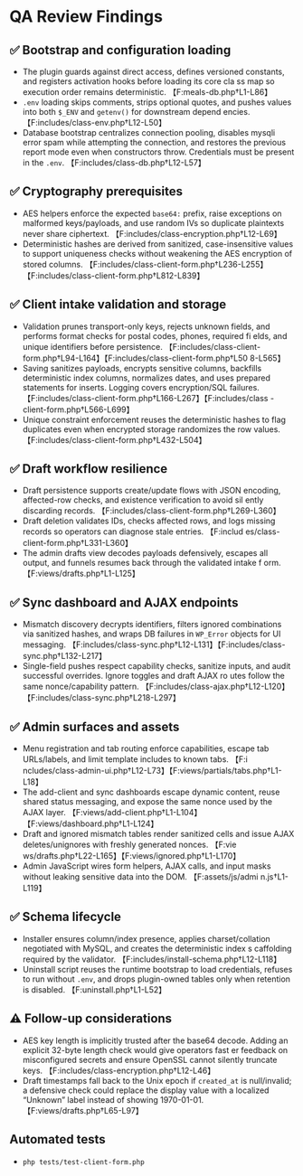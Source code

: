 # QA Review Findings

## ✅ Bootstrap and configuration loading
- The plugin guards against direct access, defines versioned constants, and registers activation hooks before loading its core cla
ss map so execution order remains deterministic. 【F:meals-db.php†L1-L86】
- `.env` loading skips comments, strips optional quotes, and pushes values into both `$_ENV` and `getenv()` for downstream depend
encies. 【F:includes/class-env.php†L12-L50】
- Database bootstrap centralizes connection pooling, disables mysqli error spam while attempting the connection, and restores the
 previous report mode even when constructors throw. Credentials must be present in the `.env`. 【F:includes/class-db.php†L12-L57】

## ✅ Cryptography prerequisites
- AES helpers enforce the expected `base64:` prefix, raise exceptions on malformed keys/payloads, and use random IVs so duplicate
 plaintexts never share ciphertext. 【F:includes/class-encryption.php†L12-L69】
- Deterministic hashes are derived from sanitized, case-insensitive values to support uniqueness checks without weakening the AES
 encryption of stored columns. 【F:includes/class-client-form.php†L236-L255】【F:includes/class-client-form.php†L812-L839】

## ✅ Client intake validation and storage
- Validation prunes transport-only keys, rejects unknown fields, and performs format checks for postal codes, phones, required fi
elds, and unique identifiers before persistence. 【F:includes/class-client-form.php†L94-L164】【F:includes/class-client-form.php†L50
8-L565】
- Saving sanitizes payloads, encrypts sensitive columns, backfills deterministic index columns, normalizes dates, and uses prepared statements for inserts. Logging covers encryption/SQL failures. 【F:includes/class-client-form.php†L166-L267】【F:includes/class
-client-form.php†L566-L699】
- Unique constraint enforcement reuses the deterministic hashes to flag duplicates even when encrypted storage randomizes the row
 values. 【F:includes/class-client-form.php†L432-L504】

## ✅ Draft workflow resilience
- Draft persistence supports create/update flows with JSON encoding, affected-row checks, and existence verification to avoid sil
ently discarding records. 【F:includes/class-client-form.php†L269-L360】
- Draft deletion validates IDs, checks affected rows, and logs missing records so operators can diagnose stale entries. 【F:includ
es/class-client-form.php†L331-L360】
- The admin drafts view decodes payloads defensively, escapes all output, and funnels resumes back through the validated intake f
orm. 【F:views/drafts.php†L1-L125】

## ✅ Sync dashboard and AJAX endpoints
- Mismatch discovery decrypts identifiers, filters ignored combinations via sanitized hashes, and wraps DB failures in `WP_Error`
 objects for UI messaging. 【F:includes/class-sync.php†L12-L131】【F:includes/class-sync.php†L132-L217】
- Single-field pushes respect capability checks, sanitize inputs, and audit successful overrides. Ignore toggles and draft AJAX ro
utes follow the same nonce/capability pattern. 【F:includes/class-ajax.php†L12-L120】【F:includes/class-sync.php†L218-L297】

## ✅ Admin surfaces and assets
- Menu registration and tab routing enforce capabilities, escape tab URLs/labels, and limit template includes to known tabs. 【F:i
ncludes/class-admin-ui.php†L12-L73】【F:views/partials/tabs.php†L1-L18】
- The add-client and sync dashboards escape dynamic content, reuse shared status messaging, and expose the same nonce used by the
 AJAX layer. 【F:views/add-client.php†L1-L104】【F:views/dashboard.php†L1-L124】
- Draft and ignored mismatch tables render sanitized cells and issue AJAX deletes/unignores with freshly generated nonces. 【F:vie
ws/drafts.php†L22-L165】【F:views/ignored.php†L1-L170】
- Admin JavaScript wires form helpers, AJAX calls, and input masks without leaking sensitive data into the DOM. 【F:assets/js/admi
n.js†L1-L119】

## ✅ Schema lifecycle
- Installer ensures column/index presence, applies charset/collation negotiated with MySQL, and creates the deterministic index s
caffolding required by the validator. 【F:includes/install-schema.php†L12-L118】
- Uninstall script reuses the runtime bootstrap to load credentials, refuses to run without `.env`, and drops plugin-owned tables
 only when retention is disabled. 【F:uninstall.php†L1-L52】

## ⚠️ Follow-up considerations
- AES key length is implicitly trusted after the base64 decode. Adding an explicit 32-byte length check would give operators fast
er feedback on misconfigured secrets and ensure OpenSSL cannot silently truncate keys. 【F:includes/class-encryption.php†L12-L46】
- Draft timestamps fall back to the Unix epoch if `created_at` is null/invalid; a defensive check could replace the display value
 with a localized “Unknown” label instead of showing 1970-01-01. 【F:views/drafts.php†L65-L97】

## Automated tests
- `php tests/test-client-form.php`
